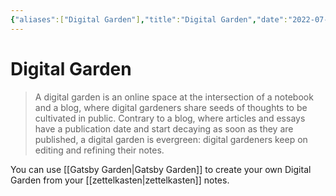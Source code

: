 ```yaml
---
{"aliases":["Digital Garden"],"title":"Digital Garden","date":"2022-07-28","tags":["learning","digital-garden"],"dg-publish":true,"permalink":"/digital-garden/","dgPassFrontmatter":true}
---
```



# Digital Garden

> A digital garden is an online space at the intersection of a notebook and a blog, where digital gardeners share seeds of thoughts to be cultivated in public. Contrary to a blog, where articles and essays have a publication date and start decaying as soon as they are published, a digital garden is evergreen: digital gardeners keep on editing and refining their notes.

You can use [[Gatsby Garden\|Gatsby Garden]] to create your own Digital Garden from your [[zettelkasten\|zettelkasten]] notes.
